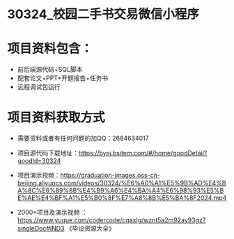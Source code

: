 
 # 30324_校园二手书交易微信小程序
 
 # 项目资料包含：
 * 前后端源代码+SQL脚本
 * 配套论文+PPT+开题报告+任务书
 * 远程调试包运行

 # 项目资料获取方式
 * 需要资料或者有任何问题的加QQ：2684634017

 * 项目源代码下载地址：https://bysj.bsitem.com/#/home/goodDetail?goodId=30324
 
 
 * 项目演示视频：https://graduation-images.oss-cn-beijing.aliyuncs.com/videos/30324/%E6%A0%A1%E5%9B%AD%E4%BA%8C%E6%89%8B%E4%B9%A6%E4%BA%A4%E6%98%93%E5%BE%AE%E4%BF%A1%E5%B0%8F%E7%A8%8B%E5%BA%8F2024.mp4

 

 * 2000+项目及演示视频 ：https://www.yuque.com/codercode/cqaxlg/wznt5a2m92ay93gz?singleDoc#lND3 《毕设资源大全》
   
